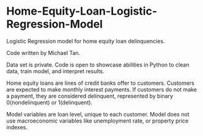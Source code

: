 # Home-Equity-Loan-Logistic-Regression-Model
Logistic Regression model for home equity loan delinquencies. 

Code written by Michael Tan.

Data set is private. Code is open to showcase abilities in Python to clean data, train model, and interpret results.

Home equity loans are lines of credit banks offer to customers. Customers are expected to make monthly interest payments. If customers do not make a payment, they are considered delinquent, represented by binary 0(nondelinquent) or 1(delinquent). 

Model variables are loan level, unique to each customer. Model does not use macroeconomic variables like unemployment rate, or property price indexes. 
